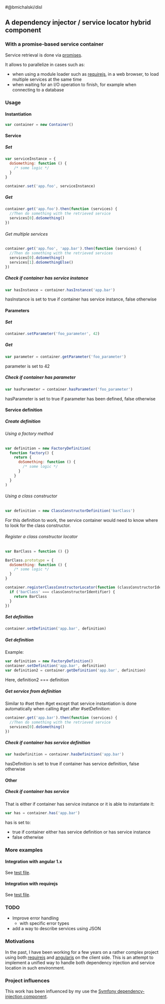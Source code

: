#@bmichalski/disl
## A dependency injector / service locator hybrid component

### With a promise-based service container
Service retrieval is done via [promises](https://promisesaplus.com/).

It allows to parallelize in cases such as:
* when using a module loader such as [requirejs](https://github.com/requirejs/requirejs), in a web browser, to load multiple services at the same time
* when waiting for an I/O operation to finish, for example when connecting to a database

### Usage
#### Instantiation
```js
var container = new Container()
```

#### Service
##### Set
```js
var serviceInstance = {
  doSomething: function () {
    /* some logic */
  }
}

container.set('app.foo', serviceInstance)
```

##### Get
```js
container.get('app.foo').then(function (services) {
  //Then do something with the retrieved service
  services[0].doSomething()
}) 
```

###### Get multiple services
```js
container.get('app.foo', 'app.bar').then(function (services) {
  //Then do something with the retrieved services
  services[0].doSomething()
  services[1].doSomethingElse()
}) 
```

##### Check if container has service instance
```js
var hasInstance = container.hasInstance('app.bar')
```
hasInstance is set to true if container has service instance, false otherwise

#### Parameters
##### Set
```js
container.setParameter('foo_parameter', 42)
```

##### Get
```js
var parameter = container.getParameter('foo_parameter')
```
parameter is set to 42

##### Check if container has parameter
```js
var hasParameter = container.hasParameter('foo_parameter')
```
hasParameter is set to true if parameter has been defined, false otherwise

#### Service definition
##### Create definition
###### Using a factory method
```js
var definition = new FactoryDefinition(
  function factory() {
    return {
      doSomething: function () {
        /* some logic */
      }
    }
  }
)
```

###### Using a class constructor
```js
var definition = new ClassConstructorDefinition('barClass')
```
For this definition to work, the service container would need to know where to look for the class constructor.

###### Register a class constructor locator
```js
var BarClass = function () {}

BarClass.prototype = {
  doSomething: function () {
    /* some logic */
  }
}

container.registerClassConstructorLocator(function (classConstructorIdentifier) {
  if ('barClass' === classConstructorIdentifier) {
    return BarClass
  }
})
```

##### Set definition
```js
container.setDefinition('app.bar', definition)
```

##### Get definition
Example:
```js
var definition = new FactoryDefinition()
container.setDefinition('app.bar', definition)
var definition2 = container.getDefinition('app.bar', definition)
```
Here, definition2 === definition

##### Get service from definition
Similar to #set then #get except that service instantiation is done automatically when calling #get after #setDefinition:
```js
container.get('app.bar').then(function (services) {
  //Then do something with the retrieved service
  services[0].doSomething()
})
```

##### Check if container has service definition
```js
var hasDefinition = container.hasDefinition('app.bar')
```
hasDefinition is set to true if container has service definition, false otherwise

#### Other
##### Check if container has service
That is either if container has service instance or it is able to instantiate it:
```js
var has = container.has('app.bar')
```
has is set to:
* true if container either has service definition or has service instance
* false otherwise

### More examples
#### Integration with angular 1.x
See [test file](https://github.com/bmichalski-js/disl/blob/master/test/integration/angular-integration.spec.js).
#### Integration with requirejs
See [test file](https://github.com/bmichalski-js/disl/blob/master/test/integration/requirejs-integration.spec.js).

### TODO
* Improve error handling
  * with specific error types
* add a way to describe services using JSON

### Motivations
In the past, I have been working for a few years on a rather complex project using both [requirejs](http://requirejs.org/) and [angularjs](https://angularjs.org/) on the client side.
This is an attempt to implement a unified way to handle both dependency injection and service location in such environment.
  
### Project influences
This work has been influenced by my use the [Symfony dependency-injection component](https://github.com/symfony/dependency-injection).
